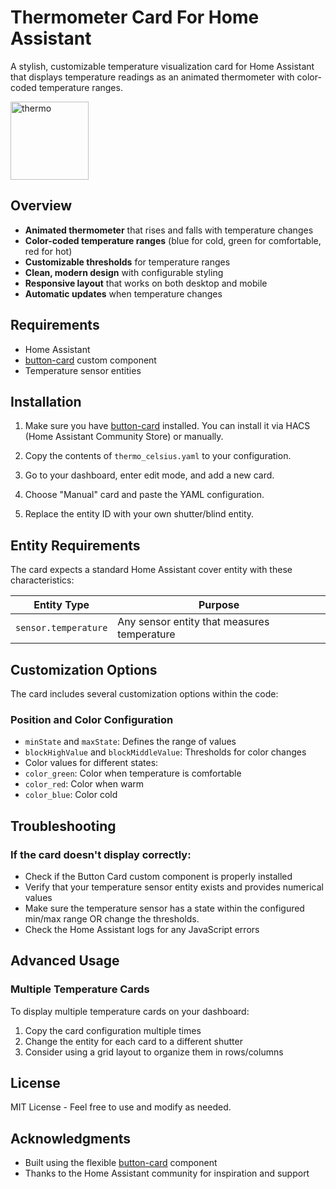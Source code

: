 # Thermometer Card For Home Assistant 

A stylish, customizable temperature visualization card for Home Assistant that displays temperature readings as an animated thermometer with color-coded temperature ranges.

<img width="125" alt="thermo" src="https://github.com/user-attachments/assets/e3bbea88-e8d4-4977-884b-2e2032dce88b" />

## Overview

- **Animated thermometer** that rises and falls with temperature changes
- **Color-coded temperature ranges** (blue for cold, green for comfortable, red for hot)
- **Customizable thresholds** for temperature ranges
- **Clean, modern design** with configurable styling
- **Responsive layout** that works on both desktop and mobile
- **Automatic updates** when temperature changes

## Requirements

- Home Assistant
- [button-card](https://github.com/custom-cards/button-card) custom component
- Temperature sensor entities

## Installation

1. Make sure you have [button-card](https://github.com/custom-cards/button-card) installed. You can install it via HACS (Home Assistant Community Store) or manually.

2. Copy the contents of `thermo_celsius.yaml` to your configuration.

3. Go to your dashboard, enter edit mode, and add a new card.

4. Choose "Manual" card and paste the YAML configuration.

5. Replace the entity ID with your own shutter/blind entity.

## Entity Requirements

The card expects a standard Home Assistant cover entity with these characteristics:

| Entity Type | Purpose |
|-------------|---------|
| `sensor.temperature` | Any sensor entity that measures temperature |

## Customization Options

The card includes several customization options within the code:

### Position and Color Configuration

  - `minState` and `maxState`: Defines the range of values
  - `blockHighValue` and `blockMiddleValue`: Thresholds for color changes
  - Color values for different states:
  - `color_green`: Color when temperature is comfortable
  - `color_red`: Color when warm
  - `color_blue`: Color cold

## Troubleshooting

### If the card doesn't display correctly:

  - Check if the Button Card custom component is properly installed
  - Verify that your temperature sensor entity exists and provides numerical values
  - Make sure the temperature sensor has a state within the configured min/max range OR change the thresholds.
  - Check the Home Assistant logs for any JavaScript errors

## Advanced Usage

### Multiple Temperature Cards

To display multiple temperature cards on your dashboard:

1. Copy the card configuration multiple times
2. Change the entity for each card to a different shutter
3. Consider using a grid layout to organize them in rows/columns

## License

MIT License - Feel free to use and modify as needed.

## Acknowledgments

- Built using the flexible [button-card](https://github.com/custom-cards/button-card) component
- Thanks to the Home Assistant community for inspiration and support
